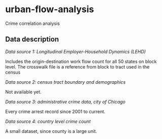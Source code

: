 # urban-flow-analysis
Crime correlation analysis


## Data description

*Data source 1: Longitudinal Employer-Household Dynamics (LEHD)*

Includes the origin-destination work flow count for all 50 states on block level.
The crosswalk file is a reference from block to tract used in the census



*Data source 2: census tract boundary and demographics*

Not available yet.



*Data source 3: administrative crime data, city of Chicago*

Every crime arrest record since 2001 to current.


*Data source 4: country level crime count*

A small dataset, since county is a large unit.